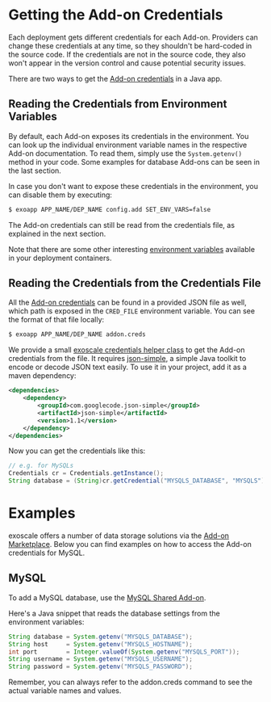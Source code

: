 # Getting the Add-on Credentials

Each deployment gets different credentials for each Add-on. Providers can
change these credentials at any time, so they shouldn't be hard-coded in the
source code. If the credentials are not in the source code, they also won't
appear in the version control and cause potential security issues.

There are two ways to get the [Add-on credentials] in a Java app.

## Reading the Credentials from Environment Variables

By default, each Add-on exposes its credentials in the environment. You can
look up the individual environment variable names in the respective Add-on
documentation. To read them, simply use the `System.getenv()` method in your code.
Some examples for database Add-ons can be seen in the last section.

In case you don't want to expose these credentials in the environment, you can
disable them by executing:
~~~bash
$ exoapp APP_NAME/DEP_NAME config.add SET_ENV_VARS=false
~~~

The Add-on credentials can still be read from the credentials file, as explained in the next section.

Note that there are some other interesting [environment variables]
available in your deployment containers.

## Reading the Credentials from the Credentials File

All the [Add-on credentials] can be found in a provided JSON file as well, which path
is exposed in the `CRED_FILE` environment variable. You can see the format of that file locally:

~~~bash
$ exoapp APP_NAME/DEP_NAME addon.creds
~~~

We provide a small [exoscale credentials helper class] to get the Add-on credentials from the file.
It requires [json-simple], a simple Java toolkit to encode or decode JSON text easily.
To use it in your project, add it as a maven dependency:
~~~xml
<dependencies>
    <dependency>
        <groupId>com.googlecode.json-simple</groupId>
        <artifactId>json-simple</artifactId>
        <version>1.1</version>
    </dependency>
</dependencies>
~~~

Now you can get the credentials like this:
~~~java
// e.g. for MySQLs
Credentials cr = Credentials.getInstance();
String database = (String)cr.getCredential("MYSQLS_DATABASE", "MYSQLS");
~~~

# Examples

exoscale offers a number of data storage solutions via the [Add-on Marketplace].
Below you can find examples on how to access the Add-on
credentials for MySQL.

## MySQL
To add a MySQL database, use the [MySQL Shared Add-on].

Here's a Java snippet that reads the database settings from the environment variables:
~~~java
String database = System.getenv("MYSQLS_DATABASE");
String host 	= System.getenv("MYSQLS_HOSTNAME");
int port 		= Integer.valueOf(System.getenv("MYSQLS_PORT"));
String username = System.getenv("MYSQLS_USERNAME");
String password = System.getenv("MYSQLS_PASSWORD");
~~~
Remember, you can always refer to the addon.creds command to see the actual variable names and values.

[Java application with MySQL]: https://github.com/cloudControl/java-mysql-example-app
[Add-on Marketplace]: https://www.exoscale.ch/add-ons/?c=1
[environment variables]: https://www.exoscale.ch/dev-center/Platform%20Documentation#environment-variables
[Add-on credentials]: https://www.exoscale.ch/dev-center/Platform%20Documentation#add-on-credentials
[cred-env-vars]: https://www.exoscale.ch/dev-center/Platform%20Documentation#enabling-disabling-credentials-environment-variables
[json-simple]: http://code.google.com/p/json-simple/
[exoscale credentials helper class]: https://gist.github.com/b350762c61fcc069b427
[MySQL Shared Add-on]: https://www.exoscale.ch/add-ons/mysqls
